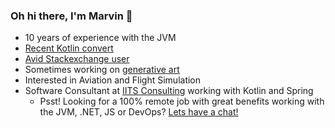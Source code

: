 ### Oh hi there, I'm Marvin 🌌

* 10 years of experience with the JVM
* [Recent Kotlin convert](https://i.imgur.com/4yPipLw.png)
* [Avid Stackexchange user](https://stackexchange.com/users/3595528/marv?tab=accounts)
* Sometimes working on [generative art](https://openprocessing.org/user/41086?view=sketches&o=10)
* Interested in Aviation and Flight Simulation
* Software Consultant at [IITS Consulting](https://github.com/iits-consulting) working with Kotlin and Spring
  * Psst! Looking for a 100% remote job with great benefits working with the JVM, .NET, JS or DevOps? [Lets have a chat!](mailto:marvknet@gmail.com)


<!--
**marvk/marvk** is a ✨ _special_ ✨ repository because its `README.md` (this file) appears on your GitHub profile.

Here are some ideas to get you started:

- 🔭 I’m currently working on ...
- 🌱 I’m currently learning ...
- 👯 I’m looking to collaborate on ...
- 🤔 I’m looking for help with ...
- 💬 Ask me about ...
- 📫 How to reach me: ...
- 😄 Pronouns: ...
- ⚡ Fun fact: ...
-->
